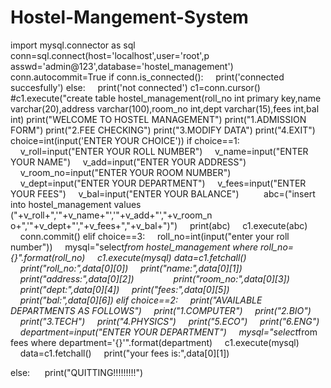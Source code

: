 # Hostel-Mangement-System
import mysql.connector as sql
conn=sql.connect(host=&#39;localhost&#39;,user=&#39;root&#39;,p
asswd=&#39;admin@123&#39;,database=&#39;hostel_management&#39;)
conn.autocommit=True
if conn.is_connected():
    print(&#39;connected succesfully&#39;)
else:
    print(&#39;not connected&#39;)
c1=conn.cursor()
#c1.execute(&quot;create table
hostel_management(roll_no int primary key,name
varchar(20),address varchar(100),room_no
int,dept varchar(15),fees int,bal int)
print(&quot;WELCOME TO HOSTEL MANAGEMENT&quot;)
print(&quot;1.ADMISSION FORM&quot;)
print(&quot;2.FEE CHECKING&quot;)
print(&quot;3.MODIFY DATA&quot;)
print(&quot;4.EXIT&quot;)
choice=int(input(&#39;ENTER YOUR CHOICE&#39;))
if choice==1:
    v_roll=input(&quot;ENTER YOUR ROLL NUMBER&quot;)
    v_name=input(&quot;ENTER YOUR NAME&quot;)
    v_add=input(&quot;ENTER YOUR ADDRESS&quot;)
    v_room_no=input(&quot;ENTER YOUR ROOM NUMBER&quot;)
    v_dept=input(&quot;ENTER YOUR DEPARTMENT&quot;)
    v_fees=input(&quot;ENTER YOUR FEES&quot;)
    v_bal=input(&quot;ENTER YOUR BALANCE&quot;)
    
    abc=(&quot;insert into hostel_management values
(&quot;+v_roll+&quot;,&#39;&quot;+v_name+&quot;&#39;,&#39;&quot;+v_add+&quot;&#39;,&quot;+v_room_n
o+&quot;,&#39;&quot;+v_dept+&quot;&#39;,&quot;+v_fees+&quot;,&quot;+v_bal+&quot;)&quot;)
    print(abc)
    c1.execute(abc)
    conn.commit()
elif choice==3:
    roll_no=int(input(&quot;enter your roll
number&quot;))
    mysql=&quot;select*from hostel_management where
roll_no={}&quot;.format(roll_no)
    c1.execute(mysql)
data=c1.fetchall()
    print(&quot;roll_no:&quot;,data[0][0])
    print(&quot;name:&quot;,data[0][1])
    print(&quot;address:&quot;,data[0][2])           
    print(&quot;room_no:&quot;,data[0][3])
    print(&quot;dept:&quot;,data[0][4])
    print(&quot;fees:&quot;,data[0][5])           
    print(&quot;bal:&quot;,data[0][6])
elif choice==2:
    print(&quot;AVAILABLE DEPARTMENTS AS FOLLOWS&quot;)
    print(&quot;1.COMPUTER&quot;)
    print(&quot;2.BIO&quot;)
    print(&quot;3.TECH&quot;)
    print(&quot;4.PHYSICS&quot;)
    print(&quot;5.ECO&quot;)
    print(&quot;6.ENG&quot;)
    department=input(&quot;ENTER YOUR DEPARTMENT&quot;)
    mysql=&quot;select*from fees where
department=&#39;{}&#39;&quot;.format(department)
    c1.execute(mysql)
    data=c1.fetchall()
    print(&quot;your fees is:&quot;,data[0][1])

else:
     print(&quot;QUITTING!!!!!!!!!&quot;)
